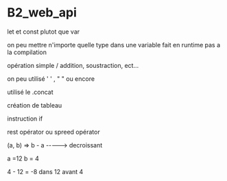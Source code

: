 # B2_web_api

let et const plutot que var

on peu mettre n'importe quelle type dans une variable 
fait en runtime pas a la compilation

opération simple / addition, soustraction, ect...

on peu utilisé ' ' , " " ou encore ` `

utilisé le .concat

création de tableau



instruction if 

rest opérator ou spreed opérator

(a, b) => b - a -----> decroissant

a =12
b = 4

4 - 12 = -8 dans 12 avant 4